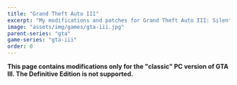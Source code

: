 ```yaml
---
title: "Grand Theft Auto III"
excerpt: "My modifications and patches for Grand Theft Auto III: SilentPatch, GInput, VBDec and more."
image: "assets/img/games/gta-iii.jpg"
parent-series: "gta"
game-series: "gta-iii"
order: 0
---
```

**<span style="white-space:nowrap"><i class="fas fa-exclamation-triangle" style="color:DarkOrange"></i> This</span> page contains modifications only for the "classic" PC version of GTA III. The Definitive Edition is not <span style="white-space:nowrap">supported. <i class="fas fa-exclamation-triangle" style="color:DarkOrange"></i></span>**
